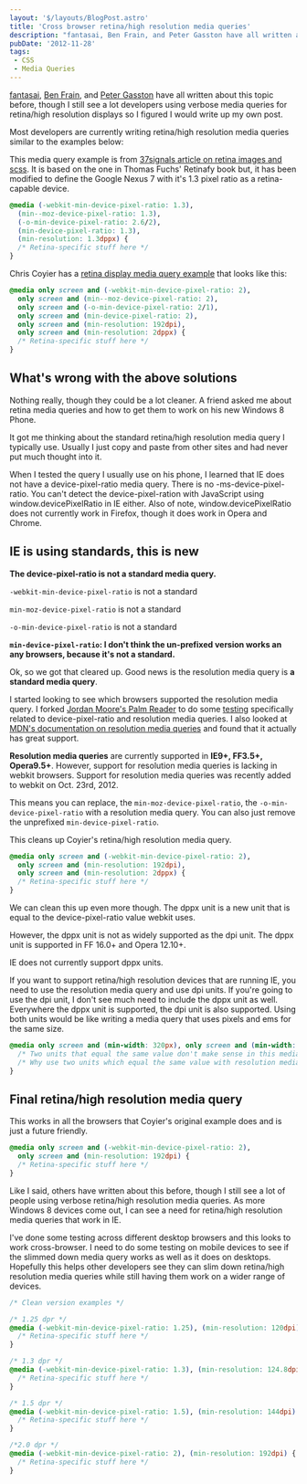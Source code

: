 ```yaml
---
layout: '$/layouts/BlogPost.astro'
title: 'Cross browser retina/high resolution media queries'
description: "fantasai, Ben Frain, and Peter Gasston have all written about this topic before, though I still see a lot developers using verbose…"
pubDate: '2012-11-28'
tags:
 - CSS
 - Media Queries
---
```


[fantasai][1], [Ben Frain][2], and [Peter Gasston][3] have all written about this topic before, though I still see a lot developers using verbose media queries for retina/high resolution displays so I figured I would write up my own post.

Most developers are currently writing retina/high resolution media queries similar to the examples below:

This media query example is from [37signals article on retina images and scss][4]. It is based on the one in Thomas Fuchs' Retinafy book but, it has been modified to define the Google Nexus 7 with it's 1.3 pixel ratio as a retina-capable device.

```css
@media (-webkit-min-device-pixel-ratio: 1.3),
  (min--moz-device-pixel-ratio: 1.3),
  (-o-min-device-pixel-ratio: 2.6/2),
  (min-device-pixel-ratio: 1.3),
  (min-resolution: 1.3dppx) {
  /* Retina-specific stuff here */
}
```

Chris Coyier has a [retina display media query example][5] that looks like this:

```css
@media only screen and (-webkit-min-device-pixel-ratio: 2),
  only screen and (min--moz-device-pixel-ratio: 2),
  only screen and (-o-min-device-pixel-ratio: 2/1),
  only screen and (min-device-pixel-ratio: 2),
  only screen and (min-resolution: 192dpi),
  only screen and (min-resolution: 2dppx) {
  /* Retina-specific stuff here */
}
```

## What's wrong with the above solutions

Nothing really, though they could be a lot cleaner. A friend asked me about retina media queries and how to get them to work on his new Windows 8 Phone.

It got me thinking about the standard retina/high resolution media query I typically use. Usually I just copy and paste from other sites and had never put much thought into it.

When I tested the query I usually use on his phone, I learned that IE does not have a device-pixel-ratio media query. There is no -ms-device-pixel-ratio. You can't detect the device-pixel-ration with JavaScript using window.devicePixelRatio in IE either. Also of note, window.devicePixelRatio does not currently work in Firefox, though it does work in Opera and Chrome.

## IE is using standards, this is new

**The device-pixel-ratio is not a standard media query.**

`-webkit-min-device-pixel-ratio` is not a standard

`min-moz-device-pixel-ratio` is not a standard

`-o-min-device-pixel-ratio` is not a standard

**`min-device-pixel-ratio`: I don't think the un-prefixed version works an any browsers, because it's not a standard.**

Ok, so we got that cleared up. Good news is the resolution media query is **a standard media query**.

I started looking to see which browsers supported the resolution media query. I forked [Jordan Moore's Palm Reader][6] to do some [testing][7] specifically related to device-pixel-ratio and resolution media queries. I also looked at [MDN's documentation on resolution media queries][8] and found that it actually has great support.

**Resolution media queries** are currently supported in **IE9+, FF3.5+, Opera9.5+**. However, support for resolution media queries is lacking in webkit browsers. Support for resolution media queries was recently added to webkit on Oct. 23rd, 2012.

This means you can replace, the `min-moz-device-pixel-ratio`, the `-o-min-device-pixel-ratio` with a resolution media query. You can also just remove the unprefixed `min-device-pixel-ratio`.

This cleans up Coyier's retina/high resolution media query.

```css
@media only screen and (-webkit-min-device-pixel-ratio: 2),
  only screen and (min-resolution: 192dpi),
  only screen and (min-resolution: 2dppx) {
  /* Retina-specific stuff here */
}
```

We can clean this up even more though. The dppx unit is a new unit that is equal to the device-pixel-ratio value webkit uses.

However, the dppx unit is not as widely supported as the dpi unit. The dppx unit is supported in FF 16.0+ and Opera 12.10+.

IE does not currently support dppx units.

If you want to support retina/high resolution devices that are running IE, you need to use the resolution media query and use dpi units. If you're going to use the dpi unit, I don't see much need to include the dppx unit as well. Everywhere the dppx unit is supported, the dpi unit is also supported. Using both units would be like writing a media query that uses pixels and ems for the same size.

```css
@media only screen and (min-width: 320px), only screen and (min-width: 20em) {
  /* Two units that equal the same value don't make sense in this media query*/
  /* Why use two units which equal the same value with resolution media queries? */
}
```

## Final retina/high resolution media query

This works in all the browsers that Coyier's original example does and is just a future friendly.

```css
@media only screen and (-webkit-min-device-pixel-ratio: 2),
  only screen and (min-resolution: 192dpi) {
  /* Retina-specific stuff here */
}
```

Like I said, others have written about this before, though I still see a lot of people using verbose retina/high resolution media queries. As more Windows 8 devices come out, I can see a need for retina/high resolution media queries that work in IE.

I've done some testing across different desktop browsers and this looks to work cross-browser. I need to do some testing on mobile devices to see if the slimmed down media query works as well as it does on desktops. Hopefully this helps other developers see they can slim down retina/high resolution media queries while still having them work on a wider range of devices.

```css
/* Clean version examples */

/* 1.25 dpr */
@media (-webkit-min-device-pixel-ratio: 1.25), (min-resolution: 120dpi) {
  /* Retina-specific stuff here */
}

/* 1.3 dpr */
@media (-webkit-min-device-pixel-ratio: 1.3), (min-resolution: 124.8dpi) {
  /* Retina-specific stuff here */
}

/* 1.5 dpr */
@media (-webkit-min-device-pixel-ratio: 1.5), (min-resolution: 144dpi) {
  /* Retina-specific stuff here */
}

/*2.0 dpr */
@media (-webkit-min-device-pixel-ratio: 2), (min-resolution: 192dpi) {
  /* Retina-specific stuff here */
}
```

[1]: http://www.w3.org/blog/CSS/2012/06/14/unprefix-webkit-device-pixel-ratio/
[2]: http://benfrain.com/a-full-vendor-stack-for-targeting-high-resolution-retina-devices/
[3]: http://www.broken-links.com/2012/07/13/using-media-queries-to-test-device-resolution/
[4]: http://37signals.com/svn/posts/3271-easy-retina-ready-images-using-scss
[5]: http://css-tricks.com/snippets/css/retina-display-media-query/
[6]: http://www.jordanm.co.uk/palmreader/
[7]: http://brettjankord.com/projects/palmreader/
[8]: https://developer.mozilla.org/en-US/docs/CSS/resolution
